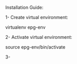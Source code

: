 Installation Guide:

1- Create virtual environment:

  virtualenv epg-env

2- Activate virtual environment:

  source epg-env/bin/activate
 
3-
